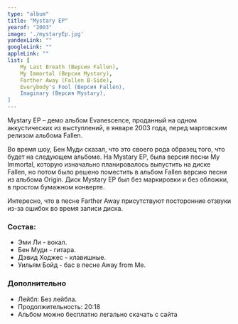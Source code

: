 ```yaml
---
type: "album"
title: "Mystary EP"
yearof: "2003"
image: './mystaryEp.jpg'
yandexLink: ""
googleLink: ""
appleLink: ""
list: [
    My Last Breath (Версия Fallen),
    My Immortal (Версия Mystary),
    Farther Away (Fallen B-Side),
    Everybody's Fool (Версия Fallen),
    Imaginary (Версия Mystary),
]
---
```


Mystary EP – демо альбом Evanescence, проданный на одном аккустических из выступлений, в январе 2003 года, перед мартовским релизом альбома Fallen.

Во время шоу, Бен Муди сказал, что это своего рода образец того, что будет на следующем альбоме. На Mystary EP, была версия песни My Immortal, которую изначально планировалось выпустить на диске Fallen, но потом было решено поместить в альбом Fallen версию песни из альбома Origin. Диск Mystary EP был без маркировки и без обложки, в простом бумажном конверте.

Интересно, что в песне Farther Away присутствуют посторонние отзвуки из-за ошибок во время записи диска.

### Cостав:

- Эми Ли - вокал.
- Бен Муди - гитара.
- Дэвид Ходжес - клавишные.
- Уильям Бойд - бас в песне Away from Me.

### Дополнительно

- Лейбл: Без лейбла.
- Продолжительность: 20:18
- Альбом можно бесплатно легально скачать с сайта